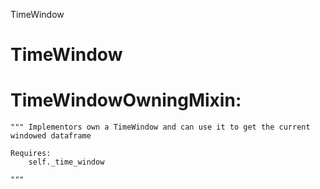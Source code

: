 TimeWindow
# TimeWindow

# TimeWindowOwningMixin:
	""" Implementors own a TimeWindow and can use it to get the current windowed dataframe

	Requires:
		self._time_window

	"""
 
